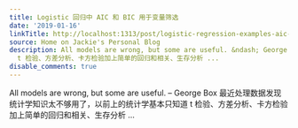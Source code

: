 ```yaml
---
title: Logistic 回归中 AIC 和 BIC 用于变量筛选
date: '2019-01-16'
linkTitle: http://localhost:1313/post/logistic-regression-examples-aic-and-bic/
source: Home on Jackie's Personal Blog
description: All models are wrong, but some are useful. &ndash; George Box 最近处理数据发现统计学知识太不够用了，以前上的统计学基本只知道
  t 检验、方差分析、卡方检验加上简单的回归和相关、生存分析 ...
disable_comments: true
---
```

All models are wrong, but some are useful. &ndash; George Box 最近处理数据发现统计学知识太不够用了，以前上的统计学基本只知道 t 检验、方差分析、卡方检验加上简单的回归和相关、生存分析 ...